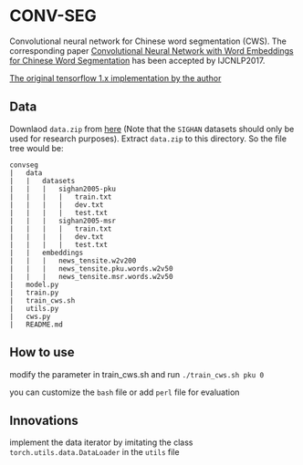 # CONV-SEG
Convolutional neural network for Chinese word segmentation (CWS). The corresponding paper [Convolutional Neural Network with Word Embeddings for Chinese Word Segmentation](https://arxiv.org/pdf/1711.04411.pdf) has been accepted
by IJCNLP2017.

[The original tensorflow 1.x implementation by the author](https://github.com/chqiwang/convseg)

## Data
Downlaod `data.zip` from [here](https://drive.google.com/file/d/0B-f0oKMQIe6sQVNxeE9JeUJfQ0k/view) (Note that the `SIGHAN` datasets should only be used for research purposes). Extract `data.zip` to this directory. So the file tree would be:
```
convseg
|	data
|	|	datasets
|	|	|	sighan2005-pku
|	|	|	|	train.txt
|	|	|	|	dev.txt
|	|	|	|	test.txt
|	|	|	sighan2005-msr
|	|	|	|	train.txt
|	|	|	|	dev.txt
|	|	|	|	test.txt
|	|	embeddings
|	|	|	news_tensite.w2v200
|	|	|	news_tensite.pku.words.w2v50
|	|	|	news_tensite.msr.words.w2v50
|	model.py
|	train.py
|	train_cws.sh
|	utils.py
|	cws.py
|	README.md
```
## How to use
modify the parameter in train_cws.sh and run `./train_cws.sh pku 0`

you can customize the `bash` file or add `perl` file for evaluation
## Innovations
implement the data iterator by imitating the class `torch.utils.data.DataLoader` in the `utils` file
